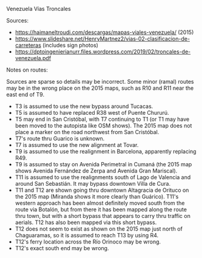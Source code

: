 Venezuela Vías Troncales

Sources:
* https://haimaneltroudi.com/descargas/mapas-viales-venezuela/ (2015)
* https://www.slideshare.net/HenryMartnez2/vias-02-clasificacion-de-carreteras (includes sign photos)
* https://dptoingenierianurr.files.wordpress.com/2019/02/troncales-de-venezuela.pdf

Notes on routes:

Sources are sparse so details may be incorrect. Some minor (ramal) routes may be in the wrong place on the 2015 maps, such as R10 and R11 near the east end of T9.
* T3 is assumed to use the new bypass around Tucacas.
* T5 is assumed to have replaced R38 west of Puente Chururú.
* T5 may end in San Cristóbal, with T7 continuing to T1 (or T1 may have been moved to the autopista like OSM shows). The 2015 map does not place a marker on the road northwest from San Cristóbal.
* T7's route thru Guarico is unknown.
* T7 is assumed to use the new alignment at Tovar.
* T9 is assumed to use the realignment in Barcelona, apparently replacing R49.
* T9 is assumed to stay on Avenida Perimetral in Cumaná (the 2015 map shows Avenida Fernández de Zerpa and Avenida Gran Mariscal).
* T11 is assumed to use the realignments south of Lago de Valencia and around San Sebastián. It may bypass downtown Villa de Cura.
* T11 and T12 are shown going thru downtown Altagracia de Orituco on the 2015 map (Miranda shows it more clearly than Guárico). T11's western approach has been almost definitely moved south from the route via Botalón, but from there it has been mapped along the route thru town, but with a short bypass that appears to carry thru traffic on aerials. T12 has also been mapped via this short bypass.
* T12 does not seem to exist as shown on the 2015 map just north of Chaguaramas, so it is assumed to reach T13 by using R4.
* T12's ferry location across the Río Orinoco may be wrong.
* T12's exact south end may be wrong.
